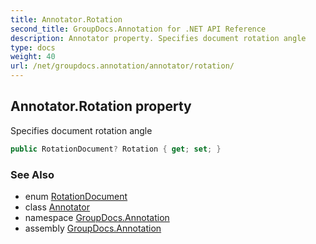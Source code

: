 ```yaml
---
title: Annotator.Rotation
second_title: GroupDocs.Annotation for .NET API Reference
description: Annotator property. Specifies document rotation angle
type: docs
weight: 40
url: /net/groupdocs.annotation/annotator/rotation/
---
```

## Annotator.Rotation property

Specifies document rotation angle

```csharp
public RotationDocument? Rotation { get; set; }
```

### See Also

* enum [RotationDocument](../../../groupdocs.annotation.models/rotationdocument/)
* class [Annotator](../)
* namespace [GroupDocs.Annotation](../../annotator/)
* assembly [GroupDocs.Annotation](../../../)


